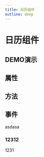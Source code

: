 ```yaml
---
title: 日历组件
outline: deep
---
```


# 日历组件

## DEMO演示

<script lang="ts" setup>
import Demo from './demo/index'
</script>

<Card>
  <Demo />
</Card>

## 属性


## 方法


## 事件

asdasa

### 12312
1231